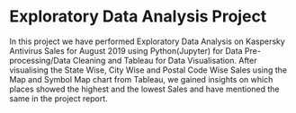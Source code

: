 # Exploratory Data Analysis Project
In this project we have performed Exploratory Data Analysis on Kaspersky Antivirus Sales for August 2019 using Python(Jupyter) for Data Pre-processing/Data Cleaning and Tableau for Data Visualisation. After visualising the State Wise, City Wise and Postal Code Wise Sales using the Map and Symbol Map chart from Tableau, we gained insights on which places showed the highest and the lowest Sales and have mentioned the same in the project report.
